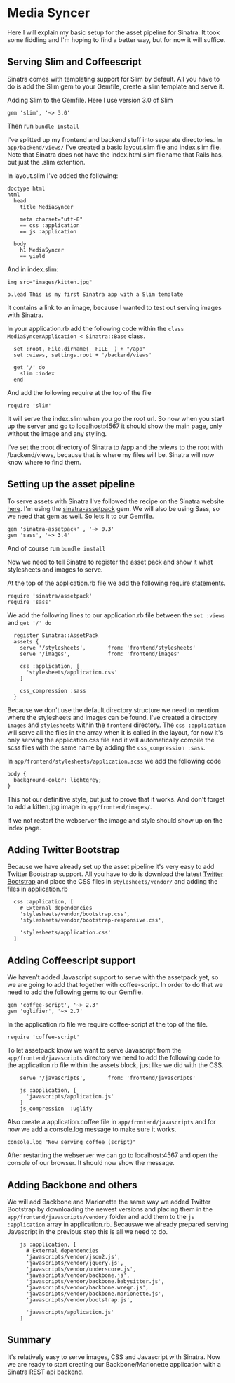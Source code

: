# Media Syncer
Here I will explain my basic setup for the asset pipeline for Sinatra. It took some fiddling and I'm
hoping to find a better way, but for now it will suffice.

## Serving Slim and Coffeescript
Sinatra comes with templating support for Slim by default. All you have to do is add the Slim gem to
your Gemfile, create a slim template and serve it.

Adding Slim to the Gemfile. Here I use version 3.0 of Slim
```
gem 'slim', '~> 3.0'
```
Then run `bundle install`

I've splitted up my frontend and backend stuff into separate directories. In `app/backend/views/`
I've created a basic layout.slim file and index.slim file. Note that Sinatra does not have the
index.html.slim filename that Rails has, but just the .slim extention.

In layout.slim I've added the following:
```
doctype html
html
  head
    title MediaSyncer

    meta charset="utf-8"
    == css :application
    == js :application

  body
    h1 MediaSyncer
    == yield
```

And in index.slim:
```
img src="images/kitten.jpg"

p.lead This is my first Sinatra app with a Slim template
```

It contains a link to an image, because I wanted to test out serving images with Sinatra.

In your application.rb add the following code within the `class MediaSyncerApplication < Sinatra::Base` class.

```
  set :root, File.dirname(__FILE__) + "/app"
  set :views, settings.root + '/backend/views'

  get '/' do
    slim :index
  end
```

And add the following require at the top of the file
```
require 'slim'
```

It will serve the index.slim when you go the root url. So now when you start up the server and go to
localhost:4567 it should show the main page, only without the image and any styling.

I've set the :root directory of Sinatra to /app and the :views to the root with /backend/views, because that is where my files will be.
Sinatra will now know where to find them.

## Setting up the asset pipeline
To serve assets with Sinatra I've followed the recipe on the Sinatra website [here](http://recipes.sinatrarb.com/p/asset_management/sinatra_assetpack).
I'm using the [sinatra-assetpack](https://github.com/rstacruz/sinatra-assetpack) gem. We will also
be using Sass, so we need that gem as well. So lets it to our Gemfile.

```
gem 'sinatra-assetpack' , '~> 0.3'
gem 'sass', '~> 3.4'
```

And of course run `bundle install`

Now we need to tell Sinatra to register the asset pack and show it what stylesheets and images to
serve.

At the top of the application.rb file we add the following require statements.
```
require 'sinatra/assetpack'
require 'sass'
```

We add the following lines to our application.rb file between the `set :views` and `get '/' do`
```
  register Sinatra::AssetPack
  assets {
    serve '/stylesheets',       from: 'frontend/stylesheets'
    serve '/images',            from: 'frontend/images'

    css :application, [
      'stylesheets/application.css'
    ]

    css_compression :sass
  }
```
Because we don't use the default directory structure we need to mention where the stylesheets and
images can be found. I've created a directory `images` and `stylesheets` within the `frontend`
directory. The `css :application` will serve all the files in the array when it is called in the
layout, for now it's only serving the application.css file and it will automatically compile the
scss files with the same name by adding the `css_compression :sass`.

In `app/frontend/stylesheets/application.scss` we add the following code
```
body {
  background-color: lightgrey;
}
```
This not our definitive style, but just to prove that it works. And don't forget to add a kitten.jpg
image in `app/frontend/images/`.

If we not restart the webserver the image and style should show up on the index page.

## Adding Twitter Bootstrap
Because we have already set up the asset pipeline it's very easy to add Twitter Bootstrap support.
All you have to do is download the latest [Twitter Bootstrap](http://getbootstrap.com/) and place
the CSS files in `stylesheets/vendor/` and adding the files in application.rb

```
  css :application, [
    # External dependencies
    'stylesheets/vendor/bootstrap.css',
    'stylesheets/vendor/bootstrap-responsive.css',

    'stylesheets/application.css'
  ]
```

## Adding Coffeescript support
We haven't added Javascript support to serve with the assetpack yet, so we are going to add that
together with coffee-script. In order to do that we need to add the following gems to our Gemfile.

```
gem 'coffee-script', '~> 2.3'
gem 'uglifier', '~> 2.7'
```

In the application.rb file we require coffee-script at the top of the file.
```
require 'coffee-script'
```

To let assetpack know we want to serve Javascript from the `app/frontend/javascripts` directory we
need to add the following code to the application.rb file within the assets block, just like we did
with the CSS.

```
    serve '/javascripts',       from: 'frontend/javascripts'

    js :application, [
      'javascripts/application.js'
    ]
    js_compression  :uglify
```

Also create a application.coffee file in `app/frontend/javascripts` and for now we add a console.log
message to make sure it works.

```
console.log "Now serving coffee (script)"
```

After restarting the webserver we can go to localhost:4567 and open the console of our browser. It
should now show the message.

## Adding Backbone and others
We will add Backbone and Marionette the same way we added Twitter Bootstrap by downloading the
newest versions and placing them in the `app/frontend/javascripts/vendor/` folder and add them to
the `js :application` array in application.rb. Becauswe we already prepared serving Javascript in
the previous step this is all we need to do.

```
    js :application, [
      # External dependencies
      'javascripts/vendor/json2.js',
      'javascripts/vendor/jquery.js',
      'javascripts/vendor/underscore.js',
      'javascripts/vendor/backbone.js',
      'javascripts/vendor/backbone.babysitter.js',
      'javascripts/vendor/backbone.wreqr.js',
      'javascripts/vendor/backbone.marionette.js',
      'javascripts/vendor/bootstrap.js',

      'javascripts/application.js'
    ]
```

## Summary
It's relatively easy to serve images, CSS and Javascript with Sinatra. Now we are ready to start
creating our Backbone/Marionette application with a Sinatra REST api backend.
